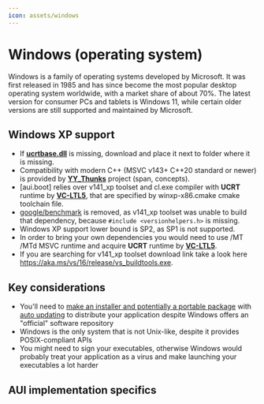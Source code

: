 ```yaml
---
icon: assets/windows
---
```


# Windows (operating system)

Windows is a family of operating systems developed by Microsoft. It was first released in 1985 and has since become the
most popular desktop operating system worldwide, with a market share of about 70%. The latest version for consumer PCs
and tablets is Windows 11, while certain older versions are still supported and maintained by Microsoft.

## Windows XP support

- If **[ucrtbase.dll](https://github.com/Chuyu-Team/VC-LTL5/releases/download/v5.2.2/VC-LTL.Redist.Dlls.zip)** is missing, download and place it next to folder where it is missing. 
- Compatibility with modern C++ (MSVC v143+ C++20 standard or newer) is provided by **[YY_Thunks](https://github.com/Chuyu-Team/YY-Thunks)** project (span, concepts).
- [aui.boot] relies over v141_xp toolset and cl.exe compiler with **UCRT** runtime by **[VC-LTL5](https://github.com/Chuyu-Team/VC-LTL5)**, that are specified by winxp-x86.cmake cmake toolchain file.
- [google/benchmark](https://github.com/google/benchmark) is removed, as v141_xp toolset was unable to build that dependency, because `#include <versionhelpers.h>` is missing.
- Windows XP support lower bound is SP2, as SP1 is not supported.
- In order to bring your own dependencies you would need to use /MT /MTd MSVC runtime and acquire **UCRT** runtime by **[VC-LTL5](https://github.com/Chuyu-Team/VC-LTL5)**.
- If you are searching for v141_xp toolset download link take a look here https://aka.ms/vs/16/release/vs_buildtools.exe.

## Key considerations

- You'll need to [make an installer and potentially a portable package](packaging.md) with
  [auto updating](updater.md) to distribute your application despite Windows offers an "official" software repository
- Windows is the only system that is not Unix-like, despite it provides POSIX-compliant APIs
- You might need to sign your executables, otherwise Windows would probably treat your application as a virus and make
  launching your executables a lot harder

## AUI implementation specifics